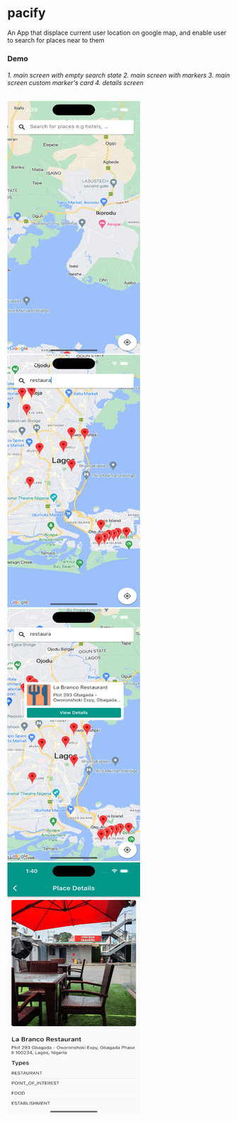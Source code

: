 # pacify
An App that displace current user location on google map, and enable user to search for places near to them

### Demo
###### 1. main screen with empty search state 2. main screen with markers 3. main screen custom marker's card 4. details screen
<img src="https://github.com/softcoder404/pacify/raw/main/assets/images/screen1.1.png" width="300" height="570">&nbsp;&nbsp;&nbsp;&nbsp;&nbsp;&nbsp;<img src="https://github.com/softcoder404/pacify/raw/main/assets/images/screen1.2.png" width="300" height="570">&nbsp;&nbsp;&nbsp;&nbsp;&nbsp;&nbsp;<img src="https://github.com/softcoder404/pacify/raw/main/assets/images/screen1.3.png" width="300" height="570">&nbsp;&nbsp;&nbsp;&nbsp;&nbsp;&nbsp;<img src="https://github.com/softcoder404/pacify/raw/main/assets/images/screen2.png" width="300" height="570">
